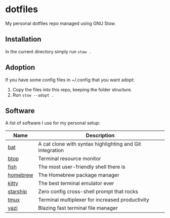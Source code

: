 # dotfiles

My personal dotfiles repo managed using GNU Stow.

## Installation

In the current directory simply run `stow .`

## Adoption

If you have some config files in ~/.config that you want adopt:

1. Copy the files into this repo, keeping the folder structure.
2. Run `stow --adopt .`

## Software

A list of software I use for my personal setup:

| Name                                         | Description                                              |
| ---------------------------------------------|--------------------------------------------------------- |
| [bat](https://github.com/sharkdp/bat)        | A cat clone with syntax highlighting and Git integration |
| [btop](https://github.com/aristocratos/btop) | Terminal resource monitor                                |
| [fish](https://fishshell.com)                | The most user-friendly shell there is                    |
| [homebrew](https://docs.brew.sh)             | The Homebrew package manager                             |
| [kitty](https://sw.kovidgoyal.net/kitty)     | The best terminal emulator ever                          |
| [starship](https://starship.rs)              | Zero config cross-shell prompt that rocks                |
| [tmux](https://github.com/tmux/tmux)         | Terminal multiplexer for increased productivity          |
| [yazi](https://github.com/sxyazi/yazi)       | Blazing fast terminal file manager                       |
